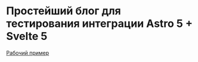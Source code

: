 # Простейший блог для тестирования интеграции Astro 5 + Svelte 5

[Рабочий пример](https://astro-5-svelte-5.netlify.app/)
